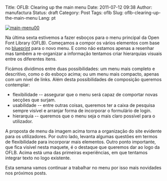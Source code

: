 Title: OFLB: Clearing up the main menu
Date: 2011-07-12 09:38
Author: manufactura
Status:  draft
Category: Post
Tags: oflb
Slug: oflb-clearing-up-the-main-menu
Lang: pt

[![](http://blog.manufacturaindependente.org/wp-content/uploads/2011/07/main-menu00.png "main-menu00")](http://blog.manufacturaindependente.org/wp-content/uploads/2011/07/main-menu00.png)

Na última sexta estivemos a fazer esboços para o menu principal da Open
Font Library (OFLB). Começamos a compor os vários elementos com base no
[blueprint](https://blueprints.launchpad.net/openfontlibrary/+spec/header-menu)
para o novo menu. E como não estamos apenas a resenhar mas também a
re-organizar a informação tentamos criar hierarquias visuais entre os
diferentes itens.

Ficámos dividimos entre duas possibilidades: um menu mais completo e
descritivo, como o do esboço acima; ou um menu mais compacto, apenas com
um nível de links. Além desta possibilidades de composição queremos
contemplar:

-   flexibilidade -- assegurar que o menu será capaz de comportar novas
    secções que surjam.
-   usabilidade -- entre outras coisas, queremos ter a caixa de pesquisa
    sempre visível e arranjar forma de incorporar o formulário de login.
-   hierarquia -- queremos que o menu seja o mais claro possível para o
    utilizador.

A proposta de menu da imagem acima torna a organização do site evidente
para os utilizadores. Por outro lado, levanta algumas questões em termos
de flexibilidade para incorporar mais elementos. Outro ponto importante,
que fica visível nesta maquete, é o destaque que queremos dar ao logo da
OFLB. Acima está uma das primeiras experiências, em que tentamos
integrar texto no logo existente.

Esta semana vamos continuar a trabalhar no menu por isso mais novidades
nos próximos posts.


